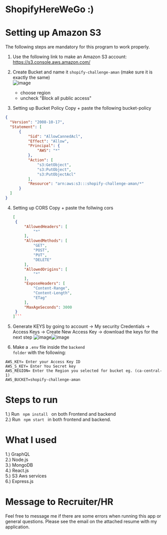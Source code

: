 # ShopifyHereWeGo :) 

# Setting up Amazon S3
The following steps are mandatory for this program to work properly. 
1. Use the following link to make an Amazon S3 account: https://s3.console.aws.amazon.com/<br>
2. Create Bucket and name it <code>shopify-challenge-aman</code> (make sure it is exactly the same)<br>
![image](https://user-images.githubusercontent.com/40723562/116836351-36554700-ab94-11eb-92a3-13e73c027c05.png)<br>
    - choose region<br>
    - uncheck "Block all public access"<br>

3. Setting up Bucket Policy
  Copy + paste the following bucket-policy
  ```json
  {
    "Version": "2008-10-17",
    "Statement": [
        {
            "Sid": "AllowCannedAcl",
            "Effect": "Allow",
            "Principal": {
                "AWS": "*"
            },
            "Action": [
                "s3:GetObject",
                "s3:PutObject",
                "s3:PutObjectAcl"
            ],
            "Resource": "arn:aws:s3:::shopify-challenge-aman/*"
        }
    ]
}
```


4. Setting up CORS 
   Copy + paste the follwing cors
   ```json
   [
    {
        "AllowedHeaders": [
            "*"
        ],
        "AllowedMethods": [
            "GET",
            "POST",
            "PUT",
            "DELETE"
        ],
        "AllowedOrigins": [
            "*"
        ],
        "ExposeHeaders": [
            "Content-Range",
            "Content-Length",
            "ETag"
        ],
        "MaxAgeSeconds": 3000
    }
   ]```
6. Generate KEYS by going to account -> My security Credentials -> Access Keys -> Create New Access Key -> download the keys for the next step
![image](https://user-images.githubusercontent.com/40723562/116836763-d2338280-ab95-11eb-950b-4ca9ef7d367f.png)![image](https://user-images.githubusercontent.com/40723562/116836815-f727f580-ab95-11eb-8910-7dd90065cb82.png)


7. Make a <code>.env</code> file inside the <code>backend folder</code> with the following:
```
AWS_KEY= Enter your Access Key ID
AWS_S_KEY= Enter You Secret key
AWS_REGION= Enter the Region you selected for bucket eg. (ca-central-1)
AWS_BUCKET=shopify-challenge-aman
```

# Steps to run
1.) Run <code> npm install </code> on both Frontend and backend<br>
2.) Run <code> npm start </code> in both frontend and backend.<br>

# What I used
1.) GraphQL<br>
2.) Node.js<br>
3.) MongoDB<br>
4.) React.js<br>
5.) S3 Aws services<br>
6.) Express.js<br>

# Message to Recruiter/HR
Feel free to message me if there are some errors when running this app or general questions. Please see the email on the attached resume with my application.
